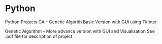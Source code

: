# Python
Python Projects
GA - Genetic Algorith Basic Version with GUi using Tkinter

Genetic Algorithm - More advance version with GUI and Visualisation 
See .pdf file for description of project
